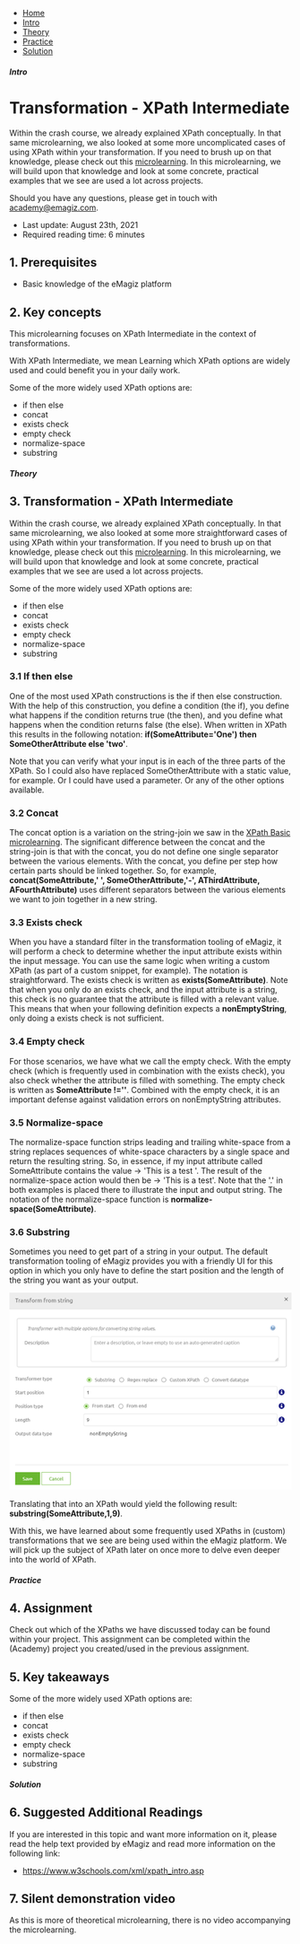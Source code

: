<div class="ez-academy">
    <div class="ez-academy__body">
        <main class="micro-learning">
        <ul class="doc-nav">
            <li class="doc-nav__item"><a href="../../docs/microlearning/crashcourse-platform-index" class="doc-nav__link">Home</a></li>
            <li class="doc-nav__item"><a href="#intro" class="doc-nav__link">Intro</a></li>
            <li class="doc-nav__item"><a href="#theory" class="doc-nav__link">Theory</a></li>
            <li class="doc-nav__item"><a href="#practice" class="doc-nav__link">Practice</a></li>
            <li class="doc-nav__item"><a href="#solution" class="doc-nav__link">Solution</a></li>
        </ul>

<div class="doc">

##### Intro

# Transformation - XPath Intermediate

Within the crash course, we already explained XPath conceptually. In that same microlearning, we also looked at some more uncomplicated cases of using XPath within your transformation. If you need to brush up on that knowledge, please check out this [microlearning](crashcourse-platform-create-transformation-XPath-basic.md). In this microlearning, we will build upon that knowledge and look at some concrete, practical examples that we see are used a lot across projects.

Should you have any questions, please get in touch with academy@emagiz.com.

- Last update: August 23th, 2021
- Required reading time: 6 minutes

## 1. Prerequisites
- Basic knowledge of the eMagiz platform

## 2. Key concepts
This microlearning focuses on XPath Intermediate in the context of transformations.

With XPath Intermediate, we mean Learning which XPath options are widely used and could benefit you in your daily work.

Some of the more widely used XPath options are:
- if then else
- concat
- exists check
- empty check
- normalize-space
- substring

##### Theory

## 3. Transformation - XPath Intermediate

Within the crash course, we already explained XPath conceptually. In that same microlearning, we also looked at some more straightforward cases of using XPath within your transformation. If you need to brush up on that knowledge, please check out this [microlearning](crashcourse-platform-create-transformation-XPath-basic.md). In this microlearning, we will build upon that knowledge and look at some concrete, practical examples that we see are used a lot across projects.

Some of the more widely used XPath options are:
- if then else
- concat
- exists check
- empty check
- normalize-space
- substring

### 3.1 If then else

One of the most used XPath constructions is the if then else construction. With the help of this construction, you define a condition (the if), you define what happens if the condition returns true (the then), and you define what happens when the condition returns false (the else). When written in XPath this results in the following notation: **if(SomeAttribute='One') then SomeOtherAttribute else 'two'**.

Note that you can verify what your input is in each of the three parts of the XPath. So I could also have replaced SomeOtherAttribute with a static value, for example. Or I could have used a parameter. Or any of the other options available.

### 3.2 Concat

The concat option is a variation on the string-join we saw in the [XPath Basic microlearning](crashcourse-platform-create-transformation-XPath-basic.md). The significant difference between the concat and the string-join is that with the concat, you do not define one single separator between the various elements. With the concat, you define per step how certain parts should be linked together. So, for example, **concat(SomeAttribute,' ', SomeOtherAttribute,'-', AThirdAttribute, AFourthAttribute)** uses different separators between the various elements we want to join together in a new string.

### 3.3 Exists check

When you have a standard filter in the transformation tooling of eMagiz, it will perform a check to determine whether the input attribute exists within the input message. You can use the same logic when writing a custom XPath (as part of a custom snippet, for example). The notation is straightforward. The exists check is written as **exists(SomeAttribute)**. Note that when you only do an exists check, and the input attribute is a string, this check is no guarantee that the attribute is filled with a relevant value. This means that when your following definition expects a **nonEmptyString**, only doing a exists check is not sufficient.

### 3.4 Empty check

For those scenarios, we have what we call the empty check. With the empty check (which is frequently used in combination with the exists check), you also check whether the attribute is filled with something. The empty check is written as **SomeAttribute !=''**. Combined with the empty check, it is an important defense against validation errors on nonEmptyString attributes.

### 3.5 Normalize-space

The normalize-space function strips leading and trailing white-space from a string replaces sequences of white-space characters by a single space and return the resulting string. So, in essence, if my input attribute called SomeAttribute contains the value -> 'This  is a test '. The result of the normalize-space action would then be -> 'This is a test'. Note that the '.' in both examples is placed there to illustrate the input and output string. The notation of the normalize-space function is **normalize-space(SomeAttribute)**.

### 3.6 Substring

Sometimes you need to get part of a string in your output. The default transformation tooling of eMagiz provides you with a friendly UI for this option in which you only have to define the start position and the length of the string you want as your output. 

<p align="center"><img src="../../img/microlearning/intermediate-create-your-transformations-xpath-intermediate--substring-transformation-tooling.png"></p>

Translating that into an XPath would yield the following result: **substring(SomeAttribute,1,9)**.

With this, we have learned about some frequently used XPaths in (custom) transformations that we see are being used within the eMagiz platform. We will pick up the subject of XPath later on once more to delve even deeper into the world of XPath.

##### Practice

## 4. Assignment

Check out which of the XPaths we have discussed today can be found within your project.
This assignment can be completed within the (Academy) project you created/used in the previous assignment.

## 5. Key takeaways

Some of the more widely used XPath options are:
- if then else
- concat
- exists check
- empty check
- normalize-space
- substring

##### Solution

## 6. Suggested Additional Readings

If you are interested in this topic and want more information on it, please read the help text provided by eMagiz and read more information on the following link:
- https://www.w3schools.com/xml/xpath_intro.asp

## 7. Silent demonstration video

As this is more of theoretical microlearning, there is no video accompanying the microlearning.

</div>
</main>
</div>
</div>